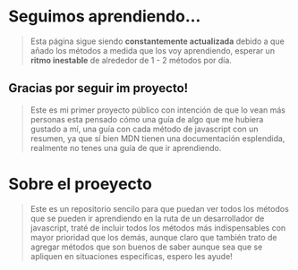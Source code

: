 # Seguimos aprendiendo...

> Esta página sigue siendo **constantemente actualizada** debido a que añado los
> métodos a medida que los voy aprendiendo, esperar un **ritmo inestable** de
> alrededor de 1 - 2 métodos por día.

## Gracias por seguir im proyecto!

> Este es mi primer proyecto público con intención de que lo vean más personas
> esta pensado cómo una guía de algo que me hubiera gustado a mí, una guía con
> cada método de javascript con un resumen, ya que sí bien MDN tienen una
> documentación esplendida, realmente no tenes una guía de que ir aprendiendo.

# Sobre el proeyecto

> Este es un repositorio sencilo para que puedan ver todos los métodos que se
> pueden ir aprendiendo en la ruta de un desarrollador de javascript, traté de
> incluir todos los métodos más indispensables con mayor prioridad que los
> demás, aunque claro que también trato de agregar métodos que son buenos de
> saber aunque sea que se apliquen en situaciones especificas, espero les ayude!
